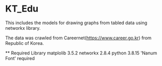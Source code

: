 # KT_Edu

This includes the models for drawing graphs from tabled data using networkx library.

The data was crawled from Careernet(https://www.career.go.kr) from Republic of Korea.

\*\* Required Library
matplolib 3.5.2
networkx 2.8.4
python 3.8.15
'Nanum Font' required
